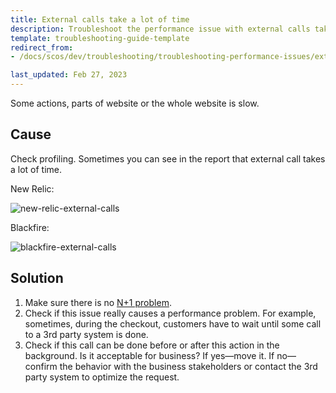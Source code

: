 ```yaml
---
title: External calls take a lot of time
description: Troubleshoot the performance issue with external calls taking much time
template: troubleshooting-guide-template
redirect_from:
- /docs/scos/dev/troubleshooting/troubleshooting-performance-issues/external-calls-take-a-lot-of-time.html

last_updated: Feb 27, 2023
---
```


Some actions, parts of website or the whole website is slow.

## Cause

Check profiling. Sometimes you can see in the report that external call takes a lot of time.

New Relic:

![new-relic-external-calls](https://spryker.s3.eu-central-1.amazonaws.com/docs/scos/dev/troubleshooting/troubleshooting-performance-issues/external-calls-take-a-lot-of-time/new-relic-external-calls.png)

Blackfire:

![blackfire-external-calls](https://spryker.s3.eu-central-1.amazonaws.com/docs/scos/dev/troubleshooting/troubleshooting-performance-issues/external-calls-take-a-lot-of-time/blackfire-external-calls.png)

## Solution

1. Make sure there is no [N+1 problem](/docs/dg/dev/troubleshooting/troubleshooting-performance-issues/n+1-problem.html).
2. Check if this issue really causes a performance problem. For example, sometimes, during the checkout, customers have to wait until some call to a 3rd party system is done.
3. Check if this call can be done before or after this action in the background. Is it acceptable for business?
If yes—move it.
If no—confirm the behavior with the business stakeholders or contact the 3rd party system to optimize the request.
